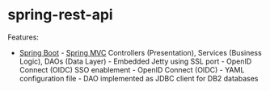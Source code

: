 # spring-rest-api



Features:

- [Spring Boot](https://spring.io/blog/2013/08/06/spring-boot-simplifying-spring-for-everyone) - [Spring MVC](https://spring.io/blog/2011/01/04/green-beans-getting-started-with-spring-mvc) Controllers (Presentation), Services (Business Logic), DAOs (Data Layer) - Embedded Jetty using SSL port - OpenID Connect (OIDC) SSO enablement - OpenID Connect (OIDC)  - YAML configuration file - DAO implemented as JDBC client for DB2 databases 
